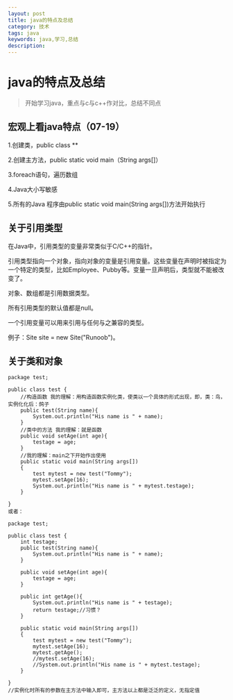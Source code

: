 ```yaml
---
layout: post
title: java的特点及总结
category: 技术
tags: java
keywords: java,学习,总结
description: 
---
```


# java的特点及总结

> 开始学习java，重点与c与c++作对比，总结不同点

## 宏观上看java特点（07-19）
1.创建类，public class **

2.创建主方法，public static void main（String args[]）

3.foreach语句，遍历数组

4.Java大小写敏感

5.所有的Java 程序由public static void main(String args[])方法开始执行

## 关于引用类型
在Java中，引用类型的变量非常类似于C/C++的指针。

引用类型指向一个对象，指向对象的变量是引用变量。这些变量在声明时被指定为一个特定的类型，比如Employee、Pubby等。变量一旦声明后，类型就不能被改变了。

对象、数组都是引用数据类型。

所有引用类型的默认值都是null。

一个引用变量可以用来引用与任何与之兼容的类型。

例子：Site site = new Site("Runoob")。

## 关于类和对象
	package test;

	public class test {
		//构造函数 我的理解：用构造函数实例化类，使类以一个具体的形式出现，即，类：鸟，实例化化后：鸽子
		public test(String name){
			System.out.println("His name is " + name);
		}
		//类中的方法 我的理解：就是函数
		public void setAge(int age){
			testage = age;
		}
		//我的理解：main之下开始作出使用
		public static void main(String args[])
		{
			test mytest = new test("Tommy");
			mytest.setAge(16);
			System.out.println("His name is " + mytest.testage);
		}

	}
	或者：
	
	package test;

	public class test {
		int testage;
		public test(String name){
			System.out.println("His name is " + name);
		}
		
		public void setAge(int age){
			testage = age;
		}
		
		public int getAge(){
			System.out.println("His name is " + testage);
			return testage;//习惯？
		}
		
		public static void main(String args[])
		{
			test mytest = new test("Tommy");
			mytest.setAge(16);
			mytest.getAge();
			//mytest.setAge(16);
			//System.out.println("His name is " + mytest.testage);
		}
	
	}
	//实例化时所有的参数在主方法中输入即可，主方法以上都是泛泛的定义，无指定值
